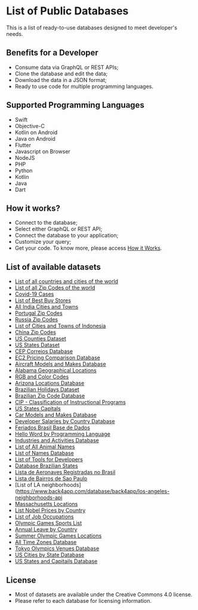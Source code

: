 # List of Public Databases
This is a list of ready-to-use databases designed to meet developer's needs. 
## Benefits for a Developer
- Consume data via GraphQL or REST APIs;
- Clone the database and edit the data; 
- Download the data in a JSON format;
- Ready to use code for multiple programming languages.
## Supported Programming Languages
- Swift 
- Objective-C
- Kotlin on Android
- Java on Android
- Flutter
- Javascript on Browser
- NodeJS
- PHP
- Python
- Kotlin
- Java
- Dart
## How it works?
- Connect to the database; 
- Select either GraphQL or REST API;
- Connect the database to your application;
- Customize your query;
- Get your code.
To know more, please access [How it Works](https://www.back4app.com/database/how-it-works).  
## List of available datasets
- [List of all countries and cities of the world](https://www.back4app.com/database/back4app/list-of-all-continents-countries-cities)
- [List of all Zip Codes of the world](https://www.back4app.com/database/back4app/zip-codes-all-countries-in-the-world)
- [Covid-19 Cases](https://www.back4app.com/database/back4app/coronavirus-covid-19-api)
- [List of Best Buy Stores](https://www.back4app.com/database/paul-datasets/best-buy-locations-list)
- [All India Cities and Towns](https://www.back4app.com/database/back4app/india-cities-database)
- [Portugal Zip Codes](https://www.back4app.com/database/back4app/portugal-zip-code-database)
- [Russia Zip Codes](https://www.back4app.com/database/back4app/russia-zip-code-database)
- [List of Cities and Towns of Indonesia](https://www.back4app.com/database/back4app/indonesia-cities-database)
- [China Zip Codes](https://www.back4app.com/database/back4app/china-zip-code-database)
- [US Counties Dataset](https://www.back4app.com/database/back4app/us-counties-api)
- [US States Dataset](https://www.back4app.com/database/back4app/usstates)
- [CEP Correios Database](https://www.back4app.com/database/back4app/api-cep-correios)
- [EC2 Pricing Comparison Database](https://www.back4app.com/database/back4app/ec2-price-comparison)
- [Aircraft Models and Makes Database](https://www.back4app.com/database/back4app/aircraft-make-and-model-list)
- [Alabama Geographical Locations](https://www.back4app.com/database/back4app/alabama-points-of-interest)
- [RGB and Color Codes](https://www.back4app.com/database/back4app/rgb-color-codes-and-names)
- [Arizona Locations Database](https://www.back4app.com/database/back4app/arizona-points-of-interest)
- [Brazilian Holidays Dataset](https://www.back4app.com/database/back4app/brazil-public-holidays-2020)
- [Brazilian Zip Code Database](https://www.back4app.com/database/back4app/brazil-zip-code-database)
- [CIP - Classification of Instructional Programs](https://www.back4app.com/database/back4app/cip-codes-instructional-programs)
- [US States Capitals](https://www.back4app.com/database/back4app/capitals-of-each-us-state)
- [Car Models and Makes Database](https://www.back4app.com/database/back4app/car-make-model-dataset)
- [Developer Salaries by Country Database](https://www.back4app.com/database/back4app/developer-salary-by-country)
- [Feriados Brasil Base de Dados](https://www.back4app.com/database/back4app/feriados-brasil-2020)
- [Hello Word by Programming Language](https://www.back4app.com/database/back4app/hello-world-in-all-programming-languages)
- [Industries and Activities Database](https://www.back4app.com/database/back4app/industries-and-activities)
- [List of All Animal Names](https://www.back4app.com/database/back4app/animal-dataset)
- [List of Names Database](https://www.back4app.com/database/back4app/list-of-names-dataset)
- [List of Tools for Developers](https://www.back4app.com/database/back4app/list-of-tools-for-developers)
- [Database Brazilian States](https://www.back4app.com/database/back4app/brazilian-state-list)
- [Lista de Aeronaves Registradas no Brasil](https://www.back4app.com/database/back4app/aeronaves-registradas-no-brasil)
- [Lista de Bairros de Sao Paulo](https://www.back4app.com/database/back4app/lista-bairros-cidade-sao-paulo)
- [List of LA neighborhoods](https://www.back4app.com/database/back4app/los-angeles-neighborhoods-api
- [Massachusetts Locations](https://www.back4app.com/database/back4app/massachusetts-geographical-database)
- [List Nobel Prices by Country](https://www.back4app.com/database/back4app/highest-number-of-nobel-prize-winners-by-country)
- [List of Job Occupations](https://www.back4app.com/database/back4app/occupations-and-job-titles)
- [Olympic Games Sports List](https://www.back4app.com/database/back4app/olympics-2020-sports-list)
- [Annual Leave by Country](https://www.back4app.com/database/back4app/paid-vacation-by-country)
- [Summer Olympic Games Locations](https://www.back4app.com/database/back4app/which-countries-have-hosted-the%20summer-olympics)
- [All Time Zones Database](https://www.back4app.com/database/back4app/utc-time-zone-countries)
- [Tokyo Olympics Venues Database](https://www.back4app.com/database/back4app/tokyo-olympics-2020-venues)
- [US Cities by State Database](https://www.back4app.com/database/back4app/usa-by-state)
- [US States and Capitails Database](https://www.back4app.com/database/back4app/list-of-us-states-and-capitals)
## License
- Most of datasets are available under the Creative Commons 4.0 license. 
- Please refer to each database for licensing information. 

